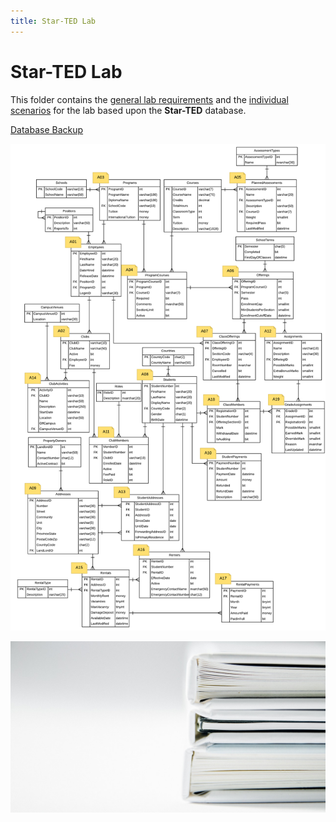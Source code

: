 ```yaml
---
title: Star-TED Lab
---
```

# Star-TED Lab

This folder contains the [general lab requirements](Lab-Requirements) and the [individual scenarios](Lab-ProjectSelection) for the lab based upon the **Star-TED** database.

[Database Backup](Star-TED.bak)

![](./ALL.png)

![](./images/books-1845614_1280.jpg)
